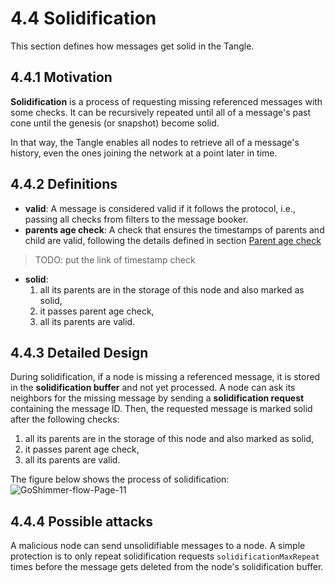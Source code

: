 # 4.4 Solidification
This section defines how messages get solid in the Tangle.

## 4.4.1 Motivation
**Solidification** is a process of requesting missing referenced messages with some checks. It can be recursively repeated until all of a message's past cone until the genesis (or snapshot) become solid. 

In that way, the Tangle enables all nodes to retrieve all of a message's history, even the ones joining the network at a point later in time.

## 4.4.2 Definitions
* **valid**: A message is considered valid if it follows the protocol, i.e., passing all checks from filters to the message booker.
* **parents age check**: A check that ensures the timestamps of parents and child are valid, following the details defined in section [Parent age check](#parent-age-check) 
> TODO: put the link of timestamp check
* **solid**: 
    1. all its parents are in the storage of this node and also marked as solid,
    2. it passes parent age check,
    3. all its parents are valid.

## 4.4.3 Detailed Design
During solidification, if a node is missing a referenced message, it is stored in the **solidification buffer** and not yet processed. A node can ask its neighbors for the missing message by sending a **solidification request** containing the message ID. Then, the requested message is marked solid after the following checks:
1. all its parents are in the storage of this node and also marked as solid,
2. it passes parent age check,
3. all its parents are valid.

The figure below shows the process of solidification:
![GoShimmer-flow-Page-11](https://user-images.githubusercontent.com/11289354/111571487-cf492200-87e1-11eb-811c-d02e7547aab8.png)

## 4.4.4 Possible attacks
A malicious node can send unsolidifiable messages to a node. A simple protection is to only repeat solidification requests `solidificationMaxRepeat` times before the message gets deleted from the node's solidification buffer. 